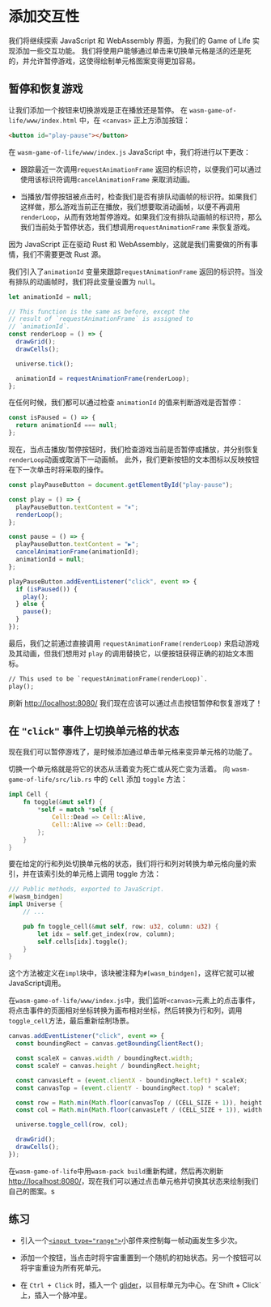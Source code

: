 # 添加交互性

我们将继续探索 JavaScript 和 WebAssembly 界面，为我们的 Game of Life 实现添加一些交互功能。 我们将使用户能够通过单击来切换单元格是活的还是死的，并允许暂停游戏，这使得绘制单元格图案变得更加容易。 

## 暂停和恢复游戏

让我们添加一个按钮来切换游戏是正在播放还是暂停。 在 `wasm-game-of-life/www/index.html` 中，在 `<canvas>` 正上方添加按钮：

```html
<button id="play-pause"></button>
```

在 `wasm-game-of-life/www/index.js` JavaScript 中，我们将进行以下更改：

* 跟踪最近一次调用`requestAnimationFrame` 返回的标识符，以便我们可以通过使用该标识符调用`cancelAnimationFrame` 来取消动画。

* 当播放/暂停按钮被点击时，检查我们是否有排队动画帧的标识符。如果我们这样做，那么游戏当前正在播放，我们想要取消动画帧，以便不再调用 `renderLoop`，从而有效地暂停游戏。如果我们没有排队动画帧的标识符，那么我们当前处于暂停状态，我们想调用`requestAnimationFrame` 来恢复游戏。

因为 JavaScript 正在驱动 Rust 和 WebAssembly，这就是我们需要做的所有事情，我们不需要更改 Rust 源。

我们引入了`animationId` 变量来跟踪`requestAnimationFrame` 返回的标识符。当没有排队的动画帧时，我们将此变量设置为 `null`。

```js
let animationId = null;

// This function is the same as before, except the
// result of `requestAnimationFrame` is assigned to
// `animationId`.
const renderLoop = () => {
  drawGrid();
  drawCells();

  universe.tick();

  animationId = requestAnimationFrame(renderLoop);
};
```

在任何时候，我们都可以通过检查 `animationId` 的值来判断游戏是否暂停：

```js
const isPaused = () => {
  return animationId === null;
};
```

现在，当点击播放/暂停按钮时，我们检查游戏当前是否暂停或播放，并分别恢复`renderLoop`动画或取消下一动画帧。 此外，我们更新按钮的文本图标以反映按钮在下一次单击时将采取的操作。

```js
const playPauseButton = document.getElementById("play-pause");

const play = () => {
  playPauseButton.textContent = "⏸";
  renderLoop();
};

const pause = () => {
  playPauseButton.textContent = "▶";
  cancelAnimationFrame(animationId);
  animationId = null;
};

playPauseButton.addEventListener("click", event => {
  if (isPaused()) {
    play();
  } else {
    pause();
  }
});
```

最后，我们之前通过直接调用 `requestAnimationFrame(renderLoop)` 来启动游戏及其动画，但我们想用对 `play` 的调用替换它，以便按钮获得正确的初始文本图标。

```diff
// This used to be `requestAnimationFrame(renderLoop)`.
play();
```

刷新 [http://localhost:8080/](http://localhost:8080/) 我们现在应该可以通过点击按钮暂停和恢复游戏了！ 

## 在 `"click"` 事件上切换单元格的状态

现在我们可以暂停游戏了，是时候添加通过单击单元格来变异单元格的功能了。

切换一个单元格就是将它的状态从活着变为死亡或从死亡变为活着。 向 `wasm-game-of-life/src/lib.rs` 中的 `Cell` 添加 `toggle` 方法：

```rust
impl Cell {
    fn toggle(&mut self) {
        *self = match *self {
            Cell::Dead => Cell::Alive,
            Cell::Alive => Cell::Dead,
        };
    }
}
```

要在给定的行和列处切换单元格的状态，我们将行和列对转换为单元格向量的索引，并在该索引处的单元格上调用 toggle 方法：

```rust
/// Public methods, exported to JavaScript.
#[wasm_bindgen]
impl Universe {
    // ...

    pub fn toggle_cell(&mut self, row: u32, column: u32) {
        let idx = self.get_index(row, column);
        self.cells[idx].toggle();
    }
}
```

这个方法被定义在`impl`块中，该块被注释为`#[wasm_bindgen]`，这样它就可以被JavaScript调用。

在`wasm-game-of-life/www/index.js`中，我们监听`<canvas>`元素上的点击事件，将点击事件的页面相对坐标转换为画布相对坐标，然后转换为行和列，调用`toggle_cell`方法，最后重新绘制场景。

```js
canvas.addEventListener("click", event => {
  const boundingRect = canvas.getBoundingClientRect();

  const scaleX = canvas.width / boundingRect.width;
  const scaleY = canvas.height / boundingRect.height;

  const canvasLeft = (event.clientX - boundingRect.left) * scaleX;
  const canvasTop = (event.clientY - boundingRect.top) * scaleY;

  const row = Math.min(Math.floor(canvasTop / (CELL_SIZE + 1)), height - 1);
  const col = Math.min(Math.floor(canvasLeft / (CELL_SIZE + 1)), width - 1);

  universe.toggle_cell(row, col);

  drawGrid();
  drawCells();
});
```

在`wasm-game-of-life`中用`wasm-pack build`重新构建，然后再次刷新[http://localhost:8080/](http://localhost:8080/)，现在我们可以通过点击单元格并切换其状态来绘制我们自己的图案。s

## 练习

* 引入一个[`<input type="range">`][input-range]小部件来控制每一帧动画发生多少次。

* 添加一个按钮，当点击时将宇宙重置到一个随机的初始状态。另一个按钮可以将宇宙重设为所有死单元。

* 在 `Ctrl + Click` 时，插入一个 [glider](https://en.wikipedia.org/wiki/Glider_(Conway%27s_Life))，以目标单元为中心。在`Shift + Click`上，插入一个脉冲星。

[input-range]: https://developer.mozilla.org/en-US/docs/Web/HTML/Element/input/range
